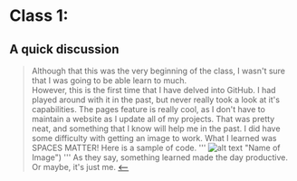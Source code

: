 
# Class 1:

## A quick discussion
> Although that this was the very beginning of the class, I wasn't sure that I was going to be able learn to much.  
> However, this is the first time that I have delved into GitHub.  I had played around with it in the past, but never really took a look at it's capabilities.
> The pages feature is really cool, as I don't have to maintain a website as I update all of my projects.
> That was pretty neat, and something that I know will help me in the past.
> I did have some difficulty with getting an image to work.  What I learned was SPACES MATTER!  Here is a sample of code.
'''
![alt text](URL) "Name of Image")
'''
> As they say, something learned made the day productive.  Or maybe, it's just me.
[<--](README.md)
